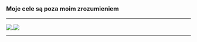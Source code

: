 ### Moje cele są poza moim zrozumieniem

---

<a href="https://github.com/anuraghazra/github-readme-stats">
  <img align="center" src="https://github-readme-stats.vercel.app/api?username=kimel-pk&show_icons=true&count_private=true&include_all_commits=true&custom_title=Moje statystyki&line_height=28&locale=pl&border_color=008000&title_color=008000&icon_color=008000" />
</a>
<a href="https://github.com/anuraghazra/convoychat">
  <img align="center" src="https://github-readme-stats.vercel.app/api/top-langs/?username=kimel-pk&layout=compact&langs_count=10&custom_title=Najczęściej używane języki&card_width=299&title_color=008000&border_color=008000" />
</a>

---
